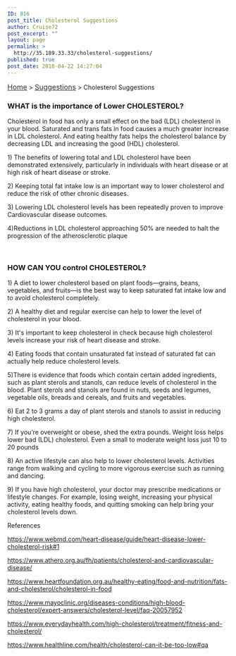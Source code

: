 ```yaml
---
ID: 816
post_title: Cholesterol Suggestions
author: Cruise72
post_excerpt: ""
layout: page
permalink: >
  http://35.189.33.33/cholesterol-suggestions/
published: true
post_date: 2018-04-22 14:27:04
---
```

<p><a style="font-size: 16px; color: #333333;" href="http://www.cvdhelper.tk/">Home</a> &gt; <a style="font-size: 16px; color: #333333;" href="http://www.cvdhelper.tk/suggestions/">Suggestions</a> &gt; Cholesterol Suggestions</p>		
			<h3>WHAT is the importance of Lower CHOLESTEROL?</h3>		
		<p>Cholesterol in food has only a small effect on the bad (LDL) cholesterol in your blood. Saturated and trans fats in food causes a much greater increase in LDL cholesterol. And eating healthy fats helps the cholesterol balance by decreasing LDL and increasing the good (HDL) cholesterol.</p><p>1) The benefits of lowering total and LDL cholesterol have been demonstrated extensively, particularly in individuals with heart disease or at high risk of heart disease or stroke.</p><p>2) Keeping total fat intake low is an important way to lower cholesterol and reduce the risk of other chronic diseases. </p><p>3) Lowering LDL cholesterol levels has been repeatedly proven to improve Cardiovascular disease outcomes. </p><p>4)Reductions in LDL cholesterol approaching 50% are needed to halt the progression of the atherosclerotic plaque</p><p> </p>		
			<h3>HOW CAN YOU control  CHOLESTEROL?</h3>		
		<p>1) A diet to lower cholesterol based on plant foods—grains, beans, vegetables, and fruits—is the best way to keep saturated fat intake low and to avoid cholesterol completely.</p><p>2) A healthy diet and regular exercise can help to lower the level of cholesterol in your blood.</p><p>3) It's important to keep cholesterol in check because high cholesterol levels increase your risk of heart disease and stroke.</p><p>4) Eating foods that contain unsaturated fat instead of saturated fat can actually help reduce cholesterol levels.</p><p>5)There is evidence that foods which contain certain added ingredients, such as plant sterols and stanols, can reduce levels of cholesterol in the blood. Plant sterols and stanols are found in nuts, seeds and legumes, vegetable oils, breads and cereals, and fruits and vegetables. </p><p>6) Eat 2 to 3 grams a day of plant sterols and stanols to assist in reducing high cholesterol. </p><p>7) If you’re overweight or obese, shed the extra pounds. Weight loss helps lower bad (LDL) cholesterol. Even a small to moderate weight loss just 10 to 20 pounds</p><p>8) An active lifestyle can also help to lower cholesterol levels. Activities range from walking and cycling to more vigorous exercise such as running and dancing.</p><p>9) If you have high cholesterol, your doctor may prescribe medications or lifestyle changes. For example, losing weight, increasing your physical activity, eating healthy foods, and quitting smoking can help bring your cholesterol levels down.</p>		
												References  					
					<p><u>https://www.webmd.com/heart-disease/guide/heart-disease-lower-cholesterol-risk#1</u></p><p><u>https://www.athero.org.au/fh/patients/cholesterol-and-cardiovascular-disease/</u></p><p><u>https://www.heartfoundation.org.au/healthy-eating/food-and-nutrition/fats-and-cholesterol/cholesterol-in-food</u></p><p><u>https://www.mayoclinic.org/diseases-conditions/high-blood-cholesterol/expert-answers/cholesterol-level/faq-</u><u style="font-style: inherit; font-weight: inherit;">20057952</u></p><p><u>https://www.everydayhealth.com/high-cholesterol/treatment/fitness-and-cholesterol/</u></p><p><u>https://www.healthline.com/health/cholesterol-can-it-be-too-low#qa</u></p> 